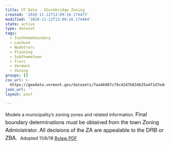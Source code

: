 ```yaml
---
title: VT Data - Stockbridge Zoning
created: '2020-11-12T13:09:16.174477'
modified: '2020-11-12T13:09:16.174484'
state: active
type: dataset
tags:
  - Isothemeboundary
  - Landuse
  - Nodetrorc
  - Planning
  - Subthemetown
  - Trorc
  - Vermont
  - Zoning
groups: []
csv_url: >-
  https://geodata.vermont.gov/datasets/faa4b987c79c42d7b634b25a4f1d7edd_0.csv?outSR=%7B%22latestWkid%22%3A3857%2C%22wkid%22%3A102100%7D
json_url: ''
layout: post

---
```

Models a municipality’s zoning zones and related information. <span style='font-family: &quot;Avenir Next W01&quot;, &quot;Avenir Next W00&quot;, &quot;Avenir Next&quot;, Avenir, &quot;Helvetica Neue&quot;, sans-serif; font-size: 17px;'>Final boundary determinations must be obtained from the town Zoning Administrator. All decisions of the ZA are appealable to the DRB or ZBA.  </span>Adopted 11/6/18 <a href='https://www.trorc.org/wp-content/uploads/2013/10/Stockbridge-Bylaws-11-6-18.pdf' target='_blank'>Bylaw PDF</a>
